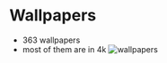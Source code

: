 # Wallpapers
* 363 wallpapers
* most of them are in 4k
![wallpapers](https://user-images.githubusercontent.com/71463874/117343081-53329880-ae7a-11eb-9f1e-d8b68f1560b9.png)
